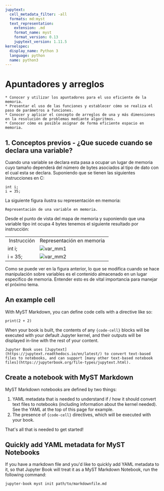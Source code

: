 ```yaml
---
jupytext:
  cell_metadata_filter: -all
  formats: md:myst
  text_representation:
    extension: .md
    format_name: myst
    format_version: 0.13
    jupytext_version: 1.11.5
kernelspec:
  display_name: Python 3
  language: python
  name: python3
---
```


# Apuntadores y arreglos

```{admonition} Objetivos
* Conocer y utilizar los apuntadores para el uso eficiente de la memoria.
* Presentar el uso de las funciones y establecer cómo se realiza el paso de parámetros a funciones.
* Conocer y aplicar el concepto de arreglos de una y más dimensiones en la resolución de problemas mediante algoritmos.
* Conocer cómo es posible asignar de forma eficiente espacio en memoria.
```

## 1. Conceptos previos - ¿Que sucede cuando se declara una variable?
Cuando una variable se declara esta pasa a ocupar un lugar de memoria cuyo tamaño dependerá del número de bytes asociados al tipo de dato con el cual esta se declara. Suponiendo que se tienen las siguientes instrucciones en C:

```{code-block} c
int i;
i = 35;
```

La siguiente figura ilustra su representación en memoria:

```{figure} ./local/img/CH_02-S02-fig1.png
Representación de una variable en memoria.
```

Desde el punto de vista del mapa de memoria y suponiendo que una variable tipo int ocupa 4 bytes tenemos el siguiente resultado por instrucción:

<table>
<tbody>
<tr>
<td>&nbsp;Instrucción</td>
<td>Representación en&nbsp;memoria&nbsp;</td>
</tr>
<tr>
<td>int i;</td>
<td>
<img src="./local/img/CH_02-S02-fig2.png*" alt="var_mm1">
</td>
</tr>
<tr>
<td>i = 35;</td>
<td>
<img src="./local/img/CH_02-S02-fig3.png*" alt="var_mm2"></td>
</tr>
</tbody>
</table>

Como se puede ver en la figura anterior, lo que se modifica cuando se hace manipulación sobre variables es el contenido almacenado en un lugar especifico de memoria. Entender esto es de vital importancia para manejar el próximo tema.


## An example cell

With MyST Markdown, you can define code cells with a directive like so:

```{code-cell}
print(2 + 2)
```

When your book is built, the contents of any `{code-cell}` blocks will be
executed with your default Jupyter kernel, and their outputs will be displayed
in-line with the rest of your content.

```{seealso}
Jupyter Book uses [Jupytext](https://jupytext.readthedocs.io/en/latest/) to convert text-based files to notebooks, and can support [many other text-based notebook files](https://jupyterbook.org/file-types/jupytext.html).
```

## Create a notebook with MyST Markdown

MyST Markdown notebooks are defined by two things:

1. YAML metadata that is needed to understand if / how it should convert text files to notebooks (including information about the kernel needed).
   See the YAML at the top of this page for example.
2. The presence of `{code-cell}` directives, which will be executed with your book.

That's all that is needed to get started!

## Quickly add YAML metadata for MyST Notebooks

If you have a markdown file and you'd like to quickly add YAML metadata to it, so that Jupyter Book will treat it as a MyST Markdown Notebook, run the following command:

```
jupyter-book myst init path/to/markdownfile.md
```

